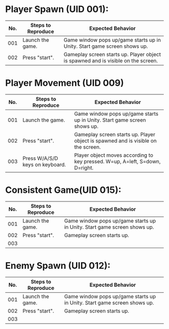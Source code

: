 
# Player Spawn (UID 001):
| No. | Steps to Reproduce | Expected Behavior |
|-----|--------------------|-------------------|
| 001 | Launch the game.  | Game window pops up/game starts up in Unity. Start game screen shows up. |
| 002 | Press "start".  | Gameplay screen starts up. Player object is spawned and is visible on the screen.|


# Player Movement (UID 009)
| No. | Steps to Reproduce | Expected Behavior |
|-----|--------------------|-------------------|
| 001 | Launch the game.  | Game window pops up/game starts up in Unity. Start game screen shows up. |
| 002 | Press "start".  | Gameplay screen starts up. Player object is spawned and is visible on the screen. |
| 003 | Press W/A/S/D keys on keyboard.  | Player object moves according to key pressed. W=up, A=left, S=down, D=right. |


# Consistent Game(UID 015):
| No. | Steps to Reproduce | Expected Behavior |
|-----|--------------------|-------------------|
| 001 | Launch the game.  | Game window pops up/game starts up in Unity. Start game screen shows up. |
| 002 | Press "start".  | Gameplay screen starts up. |
| 003 |   |  |

# Enemy Spawn (UID 012):
| No. | Steps to Reproduce | Expected Behavior |
|-----|--------------------|-------------------|
| 001 | Launch the game.  | Game window pops up/game starts up in Unity. Start game screen shows up. |
| 002 | Press "start".  | Gameplay screen starts up. |
| 003 |   |  |

